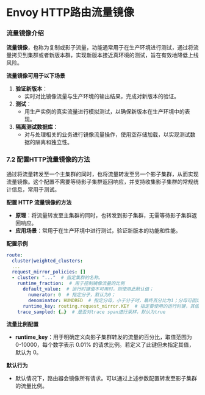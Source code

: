 # Envoy HTTP路由流量镜像

### 流量镜像介绍 <a href="#id-71-liu-liang-jing-xiang-jie-shao-103" id="id-71-liu-liang-jing-xiang-jie-shao-103"></a>

**流量镜像**，也称为复制或影子流量，功能通常用于在生产环境进行测试，通过将流量拷贝到集群或者新版本群，实现新版本接近真环境的测试，旨在有效地降低上线风险。

**流量镜像可用于以下场景**

1. **验证新版本**：
   * 实时对比镜像流量与生产环境的输出结果，完成对新版本的验证。
2. **测试**：
   * 用生产实例的真实流量进行模拟测试，以确保新版本在生产环境中的表现。
3. **隔离测试数据库**：
   * 对与处理相关的业务进行镜像流量操作，使用空存储加载，以实现测试数据的隔离和独立性。

### 7.2 配置HTTP流量镜像的方法 <a href="#id-72-pei-zhi-http-liu-liang-jing-xiang-de-fang-fa-107" id="id-72-pei-zhi-http-liu-liang-jing-xiang-de-fang-fa-107"></a>

通过将流量转发至一个主集群的同时，也将流量转发至另一个影子集群，从而实现流量镜像。这个配置不需要等待影子集群返回响应，并支持收集影子集群的常规统计信息，常用于测试。

**配置 HTTP 流量镜像的方法**

* **原理**：将流量转发至主集群的同时，也转发到影子集群，无需等待影子集群返回响应。
* **应用场景**：常用于在生产环境中进行测试，验证新版本的功能和性能。

**配置示例**

```yaml
route:
  cluster|weighted_clusters:
  ...
  request_mirror_policies: []
  - cluster: "..."  # 指定集群的名称。
    runtime_fraction:  # 用于控制镜像流量的比例
      default_value:  # 运行时键值不可用时，则使用此默认值；
        numerator: 0  # 指定分子，默认为0；
        denominator: HUNDRED  # 指定分母，小于分子时，最终百分比为1；分母可固定使用HUNDRED（默认）、TEN_THOUSAND和MILLION；
      runtime_key: routing.request_mirror.KEY  # 指定要使用的运行时键，其值需要用户自定义；
    trace_sampled: {…}  # 是否对trace span进行采样，默认为true
```

**流量比例配置**

* **runtime\_key**：用于明确定义向影子集群转发的流量的百分比，取值范围为 0-10000，每个数字表示 0.01% 的请求比例。若定义了此键但未指定其值，默认为 0。

**默认行为**

* 默认情况下，路由器会镜像所有请求。可以通过上述参数配置转发至影子集群的流量比例。
